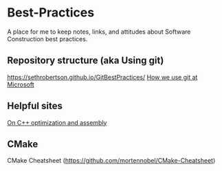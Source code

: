 # Best-Practices
A place for me to keep notes, links, and attitudes about Software Construction best practices.

## Repository structure (aka Using git)
https://sethrobertson.github.io/GitBestPractices/
[How we use git at Microsoft](https://docs.microsoft.com/en-us/azure/devops/learn/devops-at-microsoft/use-git-microsoft)
## Helpful sites
[On C++ optimization and assembly](https://www.agner.org/optimize)
## CMake
CMake Cheatsheet (https://github.com/mortennobel/CMake-Cheatsheet)
